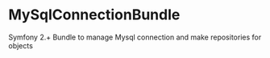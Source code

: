MySqlConnectionBundle
=====================

Symfony 2.+ Bundle to manage Mysql connection and make repositories for objects
